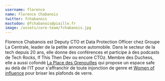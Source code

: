 ```yaml
---
username: florence
name: Florence Chabanois
twitter: fchabanois
mastodon: @fchabanois@piaille.fr
image: /assets/core-team/fchabanois.jpg
---
```

Florence Chabanois est Deputy CTO et Data Protection Officer chez Groupe La Centrale, leader de la petite annonce automobile. Dans le secteur de la tech depuis 20 ans, elle donne des conférences et participe à des podcasts de Tech Rocks, If This Then Dev ou encore CTOz. Membre des Duchess, elle a aussi cofondé [La Place des Grenouilles](https://lapdg.fr/) qui propose un espace safe au delà de l'IT pour s'affranchir de toute injonction de genre et [Women of influence](https://www.linkedin.com/company/88891817) pour briser les plafonds de verre.